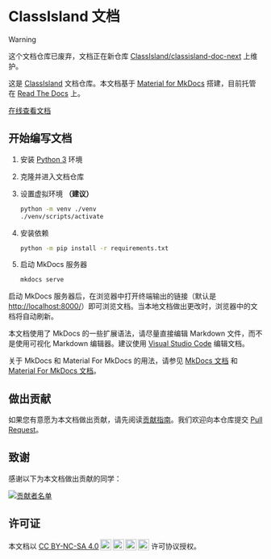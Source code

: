 # ClassIsland 文档

> [!warning]
> 这个文档仓库已废弃，文档正在新仓库 [ClassIsland/classisland-doc-next](https://github.com/ClassIsland/classisland-docs-next) 上维护。

这是 [ClassIsland](https://github.com/HelloWRC/ClassIsland) 文档仓库。本文档基于 [Material for MkDocs](https://squidfunk.github.io/mkdocs-material/) 搭建，目前托管在 [Read The Docs](https://app.readthedocs.org/projects/classisland-docs/) 上。

[在线查看文档](https://docs.classisland.tech/)

## 开始编写文档

1. 安装 [Python 3](https://www.python.org/downloads/) 环境
2. 克隆并进入文档仓库
3. 设置虚拟环境 **（建议）**

    ``` bash
    python -m venv ./venv
    ./venv/scripts/activate
    ```

4. 安装依赖

    ``` bash
    python -m pip install -r requirements.txt
    ```

5. 启动 MkDocs 服务器

    ``` bash
    mkdocs serve
    ```

启动 MkDocs 服务器后，在浏览器中打开终端输出的链接（默认是[http://localhost:8000/](http://localhost:8000/)）即可浏览文档。当本地文档做出更改时，浏览器中的文档将自动刷新。

本文档使用了 MkDocs 的一些扩展语法，请尽量直接编辑 Markdown 文件，而不是使用可视化 Markdown 编辑器。建议使用 [Visual Studio Code](https://code.visualstudio.com/) 编辑文档。

关于 MkDocs 和 Material For MkDocs 的用法，请参见 [MkDocs 文档](https://www.mkdocs.org/getting-started/) 和 [Material For MkDocs 文档](https://squidfunk.github.io/mkdocs-material/)。

## 做出贡献

如果您有意愿为本文档做出贡献，请先阅读[贡献指南](https://docs.classisland.tech/zh-cn/latest/community/contributing/)。我们欢迎向本仓库提交 [Pull Request](https://github.com/ClassIsland/classisland-docs/pulls)。

## 致谢

感谢以下为本文档做出贡献的同学：

<a href="https://github.com/ClassIsland/classisland-docs/graphs/contributors">
  <img src="https://contrib.rocks/image?repo=ClassIsland/classisland-docs&max=1000" alt="贡献者名单"/>
</a>

## 许可证

<p xmlns:cc="http://creativecommons.org/ns#" >本文档以 <a href="https://creativecommons.org/licenses/by-nc-sa/4.0/?ref=chooser-v1" target="_blank" rel="license noopener noreferrer" style="display:inline-block;">CC BY-NC-SA 4.0<img style="height:22px!important;margin-left:3px;vertical-align:text-bottom;" src="https://mirrors.creativecommons.org/presskit/icons/cc.svg?ref=chooser-v1" alt=""><img style="height:22px!important;margin-left:3px;vertical-align:text-bottom;" src="https://mirrors.creativecommons.org/presskit/icons/by.svg?ref=chooser-v1" alt=""><img style="height:22px!important;margin-left:3px;vertical-align:text-bottom;" src="https://mirrors.creativecommons.org/presskit/icons/nc.svg?ref=chooser-v1" alt=""><img style="height:22px!important;margin-left:3px;vertical-align:text-bottom;" src="https://mirrors.creativecommons.org/presskit/icons/sa.svg?ref=chooser-v1" alt=""></a> 许可协议授权。</p>
